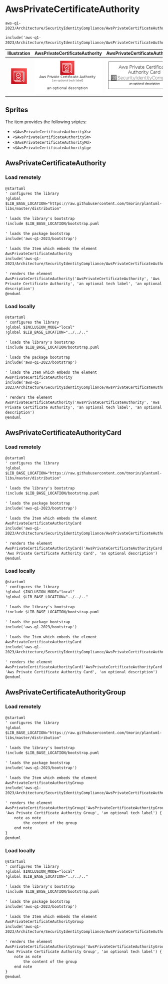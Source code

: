 # AwsPrivateCertificateAuthority


```text
aws-q1-2023/Architecture/SecurityIdentityCompliance/AwsPrivateCertificateAuthority
```

```text
include('aws-q1-2023/Architecture/SecurityIdentityCompliance/AwsPrivateCertificateAuthority')
```



| Illustration | AwsPrivateCertificateAuthority | AwsPrivateCertificateAuthorityCard | AwsPrivateCertificateAuthorityGroup |
| :---: | :---: | :---: | :---: |
| ![illustration for Illustration](../../../aws-q1-2023/Architecture/SecurityIdentityCompliance/AwsPrivateCertificateAuthority.png) | ![illustration for AwsPrivateCertificateAuthority](../../../aws-q1-2023/Architecture/SecurityIdentityCompliance/AwsPrivateCertificateAuthority.Local.png) | ![illustration for AwsPrivateCertificateAuthorityCard](../../../aws-q1-2023/Architecture/SecurityIdentityCompliance/AwsPrivateCertificateAuthorityCard.Local.png) | ![illustration for AwsPrivateCertificateAuthorityGroup](../../../aws-q1-2023/Architecture/SecurityIdentityCompliance/AwsPrivateCertificateAuthorityGroup.Local.png) |



## Sprites
The item provides the following sriptes:

- `<$AwsPrivateCertificateAuthorityXs>`
- `<$AwsPrivateCertificateAuthoritySm>`
- `<$AwsPrivateCertificateAuthorityMd>`
- `<$AwsPrivateCertificateAuthorityLg>`





## AwsPrivateCertificateAuthority

### Load remotely
```plantuml
@startuml
' configures the library
!global $LIB_BASE_LOCATION="https://raw.githubusercontent.com/tmorin/plantuml-libs/master/distribution"

' loads the library's bootstrap
!include $LIB_BASE_LOCATION/bootstrap.puml

' loads the package bootstrap
include('aws-q1-2023/bootstrap')

' loads the Item which embeds the element AwsPrivateCertificateAuthority
include('aws-q1-2023/Architecture/SecurityIdentityCompliance/AwsPrivateCertificateAuthority')

' renders the element
AwsPrivateCertificateAuthority('AwsPrivateCertificateAuthority', 'Aws Private Certificate Authority', 'an optional tech label', 'an optional description')
@enduml
```

### Load locally
```plantuml
@startuml
' configures the library
!global $INCLUSION_MODE="local"
!global $LIB_BASE_LOCATION="../../.."

' loads the library's bootstrap
!include $LIB_BASE_LOCATION/bootstrap.puml

' loads the package bootstrap
include('aws-q1-2023/bootstrap')

' loads the Item which embeds the element AwsPrivateCertificateAuthority
include('aws-q1-2023/Architecture/SecurityIdentityCompliance/AwsPrivateCertificateAuthority')

' renders the element
AwsPrivateCertificateAuthority('AwsPrivateCertificateAuthority', 'Aws Private Certificate Authority', 'an optional tech label', 'an optional description')
@enduml
```

## AwsPrivateCertificateAuthorityCard

### Load remotely
```plantuml
@startuml
' configures the library
!global $LIB_BASE_LOCATION="https://raw.githubusercontent.com/tmorin/plantuml-libs/master/distribution"

' loads the library's bootstrap
!include $LIB_BASE_LOCATION/bootstrap.puml

' loads the package bootstrap
include('aws-q1-2023/bootstrap')

' loads the Item which embeds the element AwsPrivateCertificateAuthorityCard
include('aws-q1-2023/Architecture/SecurityIdentityCompliance/AwsPrivateCertificateAuthority')

' renders the element
AwsPrivateCertificateAuthorityCard('AwsPrivateCertificateAuthorityCard', 'Aws Private Certificate Authority Card', 'an optional description')
@enduml
```

### Load locally
```plantuml
@startuml
' configures the library
!global $INCLUSION_MODE="local"
!global $LIB_BASE_LOCATION="../../.."

' loads the library's bootstrap
!include $LIB_BASE_LOCATION/bootstrap.puml

' loads the package bootstrap
include('aws-q1-2023/bootstrap')

' loads the Item which embeds the element AwsPrivateCertificateAuthorityCard
include('aws-q1-2023/Architecture/SecurityIdentityCompliance/AwsPrivateCertificateAuthority')

' renders the element
AwsPrivateCertificateAuthorityCard('AwsPrivateCertificateAuthorityCard', 'Aws Private Certificate Authority Card', 'an optional description')
@enduml
```

## AwsPrivateCertificateAuthorityGroup

### Load remotely
```plantuml
@startuml
' configures the library
!global $LIB_BASE_LOCATION="https://raw.githubusercontent.com/tmorin/plantuml-libs/master/distribution"

' loads the library's bootstrap
!include $LIB_BASE_LOCATION/bootstrap.puml

' loads the package bootstrap
include('aws-q1-2023/bootstrap')

' loads the Item which embeds the element AwsPrivateCertificateAuthorityGroup
include('aws-q1-2023/Architecture/SecurityIdentityCompliance/AwsPrivateCertificateAuthority')

' renders the element
AwsPrivateCertificateAuthorityGroup('AwsPrivateCertificateAuthorityGroup', 'Aws Private Certificate Authority Group', 'an optional tech label') {
    note as note
        the content of the group
    end note
}
@enduml
```

### Load locally
```plantuml
@startuml
' configures the library
!global $INCLUSION_MODE="local"
!global $LIB_BASE_LOCATION="../../.."

' loads the library's bootstrap
!include $LIB_BASE_LOCATION/bootstrap.puml

' loads the package bootstrap
include('aws-q1-2023/bootstrap')

' loads the Item which embeds the element AwsPrivateCertificateAuthorityGroup
include('aws-q1-2023/Architecture/SecurityIdentityCompliance/AwsPrivateCertificateAuthority')

' renders the element
AwsPrivateCertificateAuthorityGroup('AwsPrivateCertificateAuthorityGroup', 'Aws Private Certificate Authority Group', 'an optional tech label') {
    note as note
        the content of the group
    end note
}
@enduml
```

